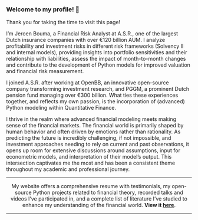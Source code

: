 ### Welcome to my profile! 👋

Thank you for taking the time to visit this page!

I’m Jeroen Bouma, a Financial Risk Analyst at A.S.R., one of the largest Dutch insurance companies with over €120 billion AUM. I analyze profitability and investment risks in different risk frameworks (Solvency II and internal models), providing insights into portfolio sensitivities and their relationship with liabilities, assess the impact of month-to-month changes and contribute to the development of Python models for improved valuation and financial risk measurement.

I joined A.S.R. after working at OpenBB, an innovative open-source company transforming investment research, and PGGM, a prominent Dutch pension fund managing over €300 billion. What ties these experiences together, and reflects my own passion, is the incorporation of (advanced) Python modeling within Quantitative Finance.

I thrive in the realm where advanced financial modeling meets making sense of the financial markets. The financial world is primarily shaped by human behavior and often driven by emotions rather than rationality. As predicting the future is incredibly challenging, if not impossible, and investment approaches needing to rely on current and past observations, it opens up room for extensive discussions around assumptions, input for econometric models, and interpretation of their model’s output. This intersection captivates me the most and has been a consistent theme throughout my academic and professional journey.

___ 

<div align="center">My website offers a comprehensive resume with testimonials, my open-source Python projects related to financial theory, recorded talks and videos I’ve participated in, and a complete list of literature I’ve studied to enhance my understanding of the financial world. <b>View it <a href="https://www.jeroenbouma.com/">here</a></b>.</div>

___
